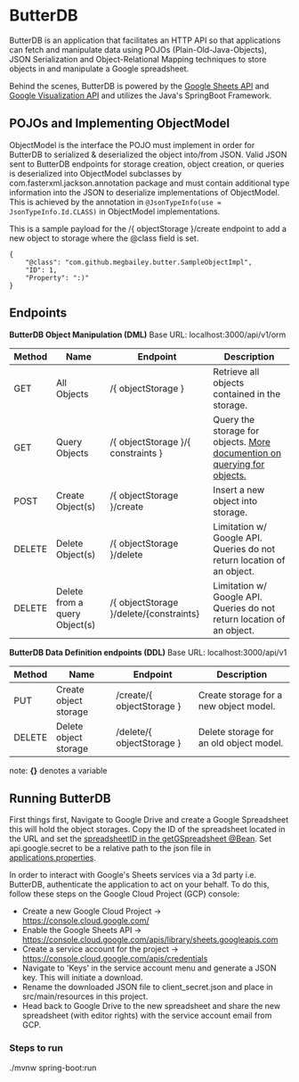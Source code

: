 # ButterDB
ButterDB is an application that facilitates an HTTP API so that applications can fetch and manipulate data using POJOs (Plain-Old-Java-Objects), JSON Serialization and Object-Relational Mapping techniques to store objects in and manipulate a Google spreadsheet.

Behind the scenes, ButterDB is powered by the [Google Sheets API](https://developers.google.com/sheets/api/reference/rest)
and [Google Visualization API](https://developers.google.com/chart/interactive/docs/reference) and utilizes the 
Java's SpringBoot Framework.


## POJOs and Implementing ObjectModel
ObjectModel is the interface the POJO must implement in order for ButterDB to serialized & deserialized the object into/from JSON. 
Valid JSON sent to ButterDB endpoints for storage creation, object creation, or queries is deserialized into ObjectModel subclasses by com.fasterxml.jackson.annotation package and must contain additional type information into the JSON to deserialize implementations of ObjectModel. This is achieved by the annotation in `@JsonTypeInfo(use = JsonTypeInfo.Id.CLASS)` in ObjectModel implementations.

This is a sample payload for the /{ objectStorage }/create endpoint to add a new object to storage where the @class field is set.
```
{
    "@class": "com.github.megbailey.butter.SampleObjectImpl",
    "ID": 1,
    "Property": ":)"
}
```

## Endpoints

**ButterDB Object Manipulation (DML)**
Base URL: localhost:3000/api/v1/orm

| Method | Name | Endpoint | Description |
|-----|-----|-----|-----|
| GET | All Objects | /{ objectStorage } | Retrieve all objects contained in the storage.
| GET | Query Objects | /{ objectStorage }/{ constraints } | Query the storage for objects. [More documention on querying for objects.](/docs/butterdb-query.md)
| POST | Create Object(s) | /{ objectStorage }/create | Insert a new object into storage.
| DELETE | Delete Object(s) | /{ objectStorage }/delete | Limitation w/ Google API. Queries do not return location of an object.
| DELETE | Delete from a query Object(s) | /{ objectStorage }/delete/{constraints} |  Limitation w/ Google API. Queries do not return location of an object.

**ButterDB Data Definition endpoints (DDL)**
Base URL: localhost:3000/api/v1

| Method | Name | Endpoint | Description |
|-----|-----|-----|-----|
| PUT | Create object storage | /create/{ objectStorage } | Create storage for a new object model.
| DELETE | Delete object storage | /delete/{ objectStorage } | Delete storage for an old object model.

note: **{}** denotes a variable

## Running ButterDB

First things first, Navigate to Google Drive and create a Google Spreadsheet this will hold the object storages. Copy the ID of the spreadsheet located in the URL and set the [spreadsheetID in the getGSpreadsheet @Bean](./src/main/java/com/github/megbailey/butter/ButterDBApp). 
Set api.google.secret to be a relative path to the json file in [applications.properties](./src/main/resources/applications.properties).

In order to interact with Google's Sheets services via a 3d party i.e. ButterDB, authenticate the application to act on your behalf.
To do this, follow these steps on the Google Cloud Project (GCP) console: 

- Create a new Google Cloud Project -> https://console.cloud.google.com/
- Enable the Google Sheets API -> https://console.cloud.google.com/apis/library/sheets.googleapis.com
- Create a service account for the project -> https://console.cloud.google.com/apis/credentials
- Navigate to 'Keys' in the service account menu and generate a JSON key. This will initiate a download.
- Rename the downloaded JSON file to client_secret.json and place in src/main/resources in this project.
- Head back to Google Drive to the new spreadsheet and share the new spreadsheet (with editor rights) with the service account email from GCP. 

### Steps to run 
./mvnw spring-boot:run

